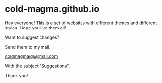 # cold-magma.github.io

Hey everyone! This is a set of websites with different themes and different styles.
Hope you like them all!

Want to suggest changes?

Send them to my mail.

coldmagmaig@gmail.com

With the subject "Suggestions".

Thank you!
